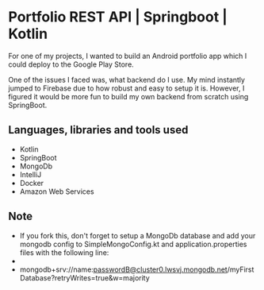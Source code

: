 # Portfolio REST API | Springboot | Kotlin
For one of my projects, I wanted to build an Android portfolio app which I could deploy to the Google Play Store.

One of the issues I faced was, what backend do I use. My mind instantly jumped to Firebase due to how robust and easy to setup it is. However, I figured it would be more fun to build my own backend from scratch using SpringBoot.


## Languages, libraries and tools used

* Kotlin
* SpringBoot
* MongoDb
* IntelliJ
* Docker
* Amazon Web Services

## Note

* If you fork this, don't forget to setup a MongoDb database and add your mongodb config to SimpleMongoConfig.kt and application.properties files with the following line:
* 
* mongodb+srv://name:passwordB@cluster0.lwsvj.mongodb.net/myFirstDatabase?retryWrites=true&w=majority
